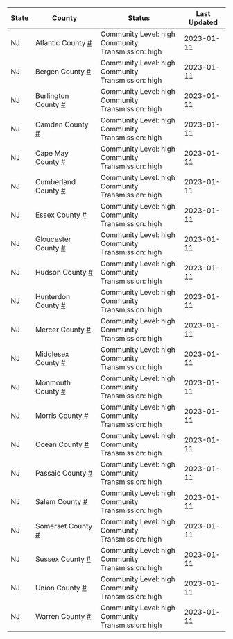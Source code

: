 State | County | Status | Last Updated
--- | --- | --- | --- 
NJ | Atlantic County <a href="#atlantic_county">#</a> | <a name="atlantic_county"></a>Community Level: high<br/>Community Transmission: high | 2023-01-11
NJ | Bergen County <a href="#bergen_county">#</a> | <a name="bergen_county"></a>Community Level: high<br/>Community Transmission: high | 2023-01-11
NJ | Burlington County <a href="#burlington_county">#</a> | <a name="burlington_county"></a>Community Level: high<br/>Community Transmission: high | 2023-01-11
NJ | Camden County <a href="#camden_county">#</a> | <a name="camden_county"></a>Community Level: high<br/>Community Transmission: high | 2023-01-11
NJ | Cape May County <a href="#cape_may_county">#</a> | <a name="cape_may_county"></a>Community Level: high<br/>Community Transmission: high | 2023-01-11
NJ | Cumberland County <a href="#cumberland_county">#</a> | <a name="cumberland_county"></a>Community Level: high<br/>Community Transmission: high | 2023-01-11
NJ | Essex County <a href="#essex_county">#</a> | <a name="essex_county"></a>Community Level: high<br/>Community Transmission: high | 2023-01-11
NJ | Gloucester County <a href="#gloucester_county">#</a> | <a name="gloucester_county"></a>Community Level: high<br/>Community Transmission: high | 2023-01-11
NJ | Hudson County <a href="#hudson_county">#</a> | <a name="hudson_county"></a>Community Level: high<br/>Community Transmission: high | 2023-01-11
NJ | Hunterdon County <a href="#hunterdon_county">#</a> | <a name="hunterdon_county"></a>Community Level: high<br/>Community Transmission: high | 2023-01-11
NJ | Mercer County <a href="#mercer_county">#</a> | <a name="mercer_county"></a>Community Level: high<br/>Community Transmission: high | 2023-01-11
NJ | Middlesex County <a href="#middlesex_county">#</a> | <a name="middlesex_county"></a>Community Level: high<br/>Community Transmission: high | 2023-01-11
NJ | Monmouth County <a href="#monmouth_county">#</a> | <a name="monmouth_county"></a>Community Level: high<br/>Community Transmission: high | 2023-01-11
NJ | Morris County <a href="#morris_county">#</a> | <a name="morris_county"></a>Community Level: high<br/>Community Transmission: high | 2023-01-11
NJ | Ocean County <a href="#ocean_county">#</a> | <a name="ocean_county"></a>Community Level: high<br/>Community Transmission: high | 2023-01-11
NJ | Passaic County <a href="#passaic_county">#</a> | <a name="passaic_county"></a>Community Level: high<br/>Community Transmission: high | 2023-01-11
NJ | Salem County <a href="#salem_county">#</a> | <a name="salem_county"></a>Community Level: high<br/>Community Transmission: high | 2023-01-11
NJ | Somerset County <a href="#somerset_county">#</a> | <a name="somerset_county"></a>Community Level: high<br/>Community Transmission: high | 2023-01-11
NJ | Sussex County <a href="#sussex_county">#</a> | <a name="sussex_county"></a>Community Level: high<br/>Community Transmission: high | 2023-01-11
NJ | Union County <a href="#union_county">#</a> | <a name="union_county"></a>Community Level: high<br/>Community Transmission: high | 2023-01-11
NJ | Warren County <a href="#warren_county">#</a> | <a name="warren_county"></a>Community Level: high<br/>Community Transmission: high | 2023-01-11
